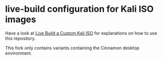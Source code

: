 # live-build configuration for Kali ISO images

Have a look at [Live Build a Custom Kali ISO](https://www.kali.org/docs/development/live-build-a-custom-kali-iso/) for explanations on how to use this repository.

This fork only contains variants containing the Cinnamon desktop environment.
